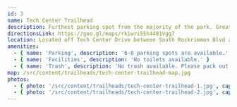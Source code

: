 ```yaml
---
id: 3
name: Tech Center Trailhead
description: Furthest parking spot from the majority of the park. Great for visitors looking to access longer routes for running or biking.
directionsLink: https://goo.gl/maps/rkiwri55h4481Vgg7
location: Located off Tech Center Drive between South Rockrimmon Blvd and Garden of the Gods Road.
amenities:
  - { name: 'Parking', description: '6-8 parking spots are available.' }
  - { name: 'Facilities', description: 'No toilets available.' }
  - { name: 'Trash', description: 'No trash available. Please pack out all trash.' }
map: /src/content/trailheads/tech-center-trailhead-map.jpg
photos:
  - { photo: '/src/content/trailheads/tech-center-trailhead-1.jpg', caption: 'Facing South on Tech Center Drive' }
  - { photo: '/src/content/trailheads/tech-center-trailhead-2.jpg', caption: 'Facing East from North side of Black and Blue Loop' }
---
```

